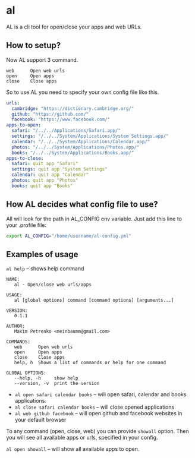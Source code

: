 # al

AL is a cli tool for open/close your apps and web URLs.

## How to setup?

Now AL support 3 command.

```
web      Open web urls
open     Open apps
close    Close apps
```

So to use AL you need to specify your own config file like this.

```yml
urls:
  cambridge: "https://dictionary.cambridge.org/"
  github: "https://github.com/"
  facebook: "https://www.facebook.com/"
apps-to-open:
  safari: "/../../Applications/Safari.app/"
  settings: "/../../System/Applications/System Settings.app/"
  calendar: "/../../System/Applications/Calendar.app/"
  photos: "/../../System/Applications/Photos.app/"
  books: "/../../System/Applications/Books.app/"
apps-to-close: 
  safari: quit app "Safari"
  settings: quit app "System Settings"
  calendar: quit app "Calendar"
  photos: quit app "Photos"
  books: quit app "Books"
```

## How AL decides what config file to use?

All will look for the path in AL_CONFIG env variable.
Just add this line to your .profile file:

```bash
export AL_CONFIG="/home/username/al-config.yml"
```

## Examples of usage

`al help` – shows help command

```
NAME:
   al - Open/close web urls/apps

USAGE:
   al [global options] command [command options] [arguments...]

VERSION:
   0.1.1

AUTHOR:
   Maxim Petrenko <meinbaumm@gmail.com>

COMMANDS:
   web      Open web urls
   open     Open apps
   close    Close apps
   help, h  Shows a list of commands or help for one command

GLOBAL OPTIONS:
   --help, -h     show help
   --version, -v  print the version
```

- `al open safari calendar books` – will open safari, calendar and books applications.
- `al close safari calendar books` – will close opened applications
- `al web github facebook` – will open github and facebook websites in your default browser

To any command (open, close, web) you can provide `showall` option. Then you will see all available apps or urls, specified in your config.

`al open showall` – will show all available apps to open.
